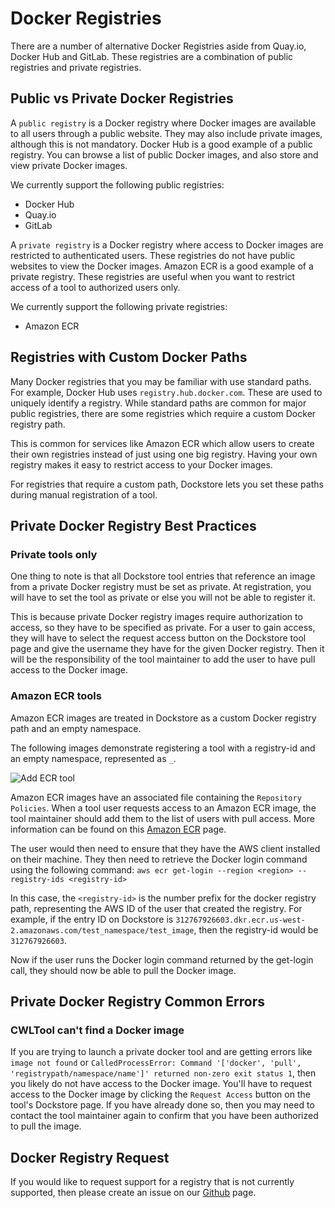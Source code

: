 # Docker Registries

There are a number of alternative Docker Registries aside from Quay.io, Docker Hub and GitLab. These registries are a combination of public registries and private registries.

## Public vs Private Docker Registries

A `public registry` is a Docker registry where Docker images are available to all users through a public website. They may also include private images, although this is not mandatory. Docker Hub is a good example of a public registry. You can browse a list of public Docker images, and also store and view private Docker images.

We currently support the following public registries:
* Docker Hub
* Quay.io
* GitLab

A `private registry` is a Docker registry where access to Docker images are restricted to authenticated users. These registries do not have public websites to view the Docker images. Amazon ECR is a good example of a private registry. These registries are useful when you want to restrict access of a tool to authorized users only.

We currently support the following private registries:
* Amazon ECR

## Registries with Custom Docker Paths
Many Docker registries that you may be familiar with use standard paths. For example, Docker Hub uses `registry.hub.docker.com`. These are used to uniquely identify a registry. While standard paths are common for major public registries, there are some registries which require a custom Docker registry path.

This is common for services like Amazon ECR which allow users to create their own registries instead of just using one big registry. Having your own registry makes it easy to restrict access to your Docker images.

For registries that require a custom path, Dockstore lets you set these paths during manual registration of a tool.


## Private Docker Registry Best Practices

### Private tools only

One thing to note is that all Dockstore tool entries that reference an image from a private Docker registry must be set as private. At registration, you will have to set the tool as private or else you will not be able to register it.

This is because private Docker registry images require authorization to access, so they have to be specified as private. For a user to gain access, they will have to select the request access button on the Dockstore tool page and give the username they have for the given Docker registry. Then it will be the responsibility of the tool maintainer to add the user to have pull access to the Docker image.

### Amazon ECR tools

Amazon ECR images are treated in Dockstore as a custom Docker registry path and an empty namespace.

The following images demonstrate registering a tool with a registry-id and an empty namespace, represented as `_`.

![Add ECR tool](/assets/images/docs/ecr.png)

Amazon ECR images have an associated file containing the `Repository Policies`. When a tool user requests access to an Amazon ECR image, the tool maintainer should add them to the list of users with pull access. More information can be found on this [Amazon ECR](http://docs.aws.amazon.com/AmazonECR/latest/userguide/RepositoryPolicyExamples.html#IAM_allow_other_accounts) page.

The user would then need to ensure that they have the AWS client installed on their machine. They then need to retrieve the Docker login command using the following command:
`aws ecr get-login --region <region> --registry-ids <registry-id>`

In this case, the `<registry-id>` is the number prefix for the docker registry path, representing the AWS ID of the user that created the registry. For example, if the entry ID on Dockstore is `312767926603.dkr.ecr.us-west-2.amazonaws.com/test_namespace/test_image`, then the registry-id would be `312767926603`.

Now if the user runs the Docker login command returned by the get-login call, they should now be able to pull the Docker image.

## Private Docker Registry Common Errors

### CWLTool can't find a Docker image
If you are trying to launch a private docker tool and are getting errors like `image not found` or `CalledProcessError: Command '['docker', 'pull', 'registrypath/namespace/name']' returned non-zero exit status 1`, then you likely do not have access to the Docker image. You'll have to request access to the Docker image by clicking the `Request Access` button on the tool's Dockstore page. If you have already done so, then you may need to contact the tool maintainer again to confirm that you have been authorized to pull the image.


## Docker Registry Request

If you would like to request support for a registry that is not currently supported, then please create an issue on our [Github](https://github.com/dockstore/dockstore/issues) page.